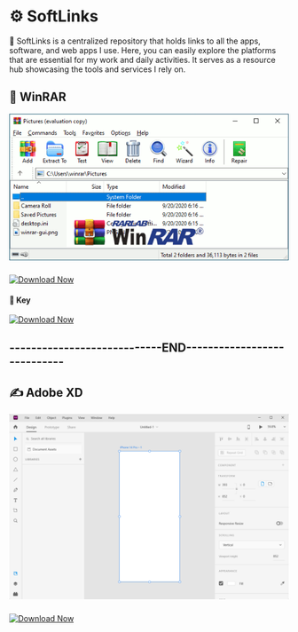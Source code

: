 # ⚙️ SoftLinks
📣 SoftLinks is a centralized repository that holds links to all the apps, software, and web apps I use. Here, you can easily explore the platforms that are essential for my work and daily activities. It serves as a resource hub showcasing the tools and services I rely on.
## 📌 WinRAR
<img src="Image/WinRAR.png" alt="Download Now" width="1000" /> 

### <a href="https://www.win-rar.com/start.html?&L=0">
  <img src="https://static.vecteezy.com/system/resources/previews/021/971/593/non_2x/click-cursor-icon-with-click-here-button-free-png.png" alt="Download Now" style="height: 60px; width: 150px;"/>
</a>

#### 🔑 Key <a href="https://rirobinbd.com/winrar-paid-version-with-free-activation-key/">
  <img src="https://static.vecteezy.com/system/resources/previews/021/971/593/non_2x/click-cursor-icon-with-click-here-button-free-png.png" alt="Download Now" style="height: 30px; width: 70px;"/>
</a>

## ----------------------------END----------------------------

## ✍️ Adobe XD
<img src="Image/AdobeXD.png" alt="Download Now" width="1000" /> 

### <a href="https://drive.google.com/file/d/1WfSvB3QWDG6e2ZTONflc--LKHjFPlqHi/view?usp=sharing">
  <img src="https://static.vecteezy.com/system/resources/previews/021/971/593/non_2x/click-cursor-icon-with-click-here-button-free-png.png" alt="Download Now" style="height: 60px; width: 150px;"/>
</a>
